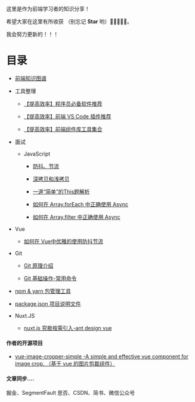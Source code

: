 这里是作为前端学习者的知识分享！

希望大家在这里有所收获 （别忘记 **Star** 哟）🌟🌟🌟🌟🌟。

我会努力更新的！！！

# 目录

- [前端知识图谱](http://rain7.top/engineering/engineering.html)

- 工具整理

  - [【提高效率】程序员必备软件推荐](http://rain7.top/share/software.html)

  - [【提高效率】前端 VS Code 插件推荐](http://rain7.top/share/vscode.html)

  - [【提高效率】前端组件库工具集合](http://rain7.top/farme/index.html)

- 面试

  - JavaScript

    - [防抖、节流](http://rain7.top/frontend/JavaScript.html#_2、防抖和节流)

    - [深拷贝和浅拷贝](http://rain7.top/frontend/JavaScript.html#_1、深拷贝和浅拷贝)
	
	- [一道“简单”的This题解析](https://mp.weixin.qq.com/s/QLabNBOChsKmrpvEXJrpNg)
	
	- [如何在 Array.forEach 中正确使用 Async](https://mp.weixin.qq.com/s/39J2KO8h_cBKg3MWB63L7w)
	
	- [如何在 Array.filter 中正确使用 Async](https://mp.weixin.qq.com/s/OtFsaLb2a26D0Uz4aFaoAw)

- Vue

  - [如何在 Vue中优雅的使用防抖节流](https://mp.weixin.qq.com/s/mFmqyicyfaAOdxmhlPmSRQ)

* Git

  - [Git 原理介绍](/tools/Git.html#git-原理)

  - [Git 基础操作-常用命令](/tools/Git.html#git-常用命令)

* [npm & yarn 包管理工具](http://rain7.top/tools/package)

* [package.json 项目说明文件](http://rain7.top/engineering/package.json.html)

* Nuxt.JS

  - [nuxt.js 究极按需引入-ant design vue](https://mp.weixin.qq.com/s/1YKTNgyhxBFo3IqoS2Y5Kg)
  
  
#### 作者的开源项目

- [vue-image-cropper-simple -A simple and effective vue component for image crop. （基于 vue 的图片剪裁组件）](https://github.com/LuckRain7/vue-image-cropper-simple)


#### 文章同步....

掘金、SegmentFault 思否、CSDN、简书、微信公众号

